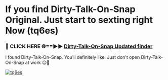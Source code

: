 # If you find Dirty-Talk-On-Snap Original. Just start to sexting right Now (tq6es)

<h3>🔴 CLICK HERE 🌐==►► <a href="https://tinyurl.com/mtbk5fxa" rel="nofollow">Dirty-Talk-On-Snap Updated finder</a></h3>

I found Dirty-Talk-On-Snap. You'll definitely like. Just don't open Dirty-Talk-On-Snap at work 😉💬

[![tq6es](https://i.imgur.com/Q8WKrnY.jpeg)](https://tinyurl.com/mtbk5fxa)

